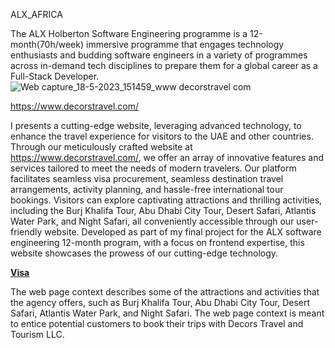 ALX_AFRICA

The ALX Holberton Software Engineering programme is a 12-month(70h/week) immersive programme that engages technology enthusiasts and budding software engineers in a variety of programmes across in-demand tech disciplines to prepare them for a global career as a Full-Stack Developer.
![Web capture_18-5-2023_151459_www decorstravel com](https://github.com/Okekeugo/Webstack-Portfolio-Project/assets/58901551/ed703721-d68d-4f1f-b96d-5951e0c771bb)



https://www.decorstravel.com/

I presents a cutting-edge website, leveraging advanced technology, to enhance the travel experience for visitors to the UAE and other countries. Through our meticulously crafted website at https://www.decorstravel.com/, we offer an array of innovative features and services tailored to meet the needs of modern travelers. Our platform facilitates seamless visa procurement, seamless destination travel arrangements, activity planning, and hassle-free international tour bookings. Visitors can explore captivating attractions and thrilling activities, including the Burj Khalifa Tour, Abu Dhabi City Tour, Desert Safari, Atlantis Water Park, and Night Safari, all conveniently accessible through our user-friendly website. Developed as part of my final project for the ALX software engineering 12-month program, with a focus on frontend expertise, this website showcases the prowess of our cutting-edge technology.

[**Visa**](visa.html)

The web page context describes some of the attractions and activities that the agency offers, such as Burj Khalifa Tour, Abu Dhabi City Tour, Desert Safari, Atlantis Water Park, and Night Safari. The web page context is meant to entice potential customers to book their trips with Decors Travel and Tourism LLC.
